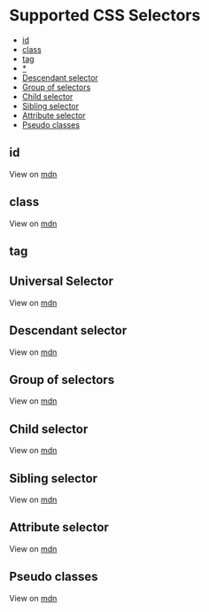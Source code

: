 # Supported CSS Selectors

* [id](#id)
* [class](#class)
* [tag](#tag)
* [ * ](#universal-selector)
* [Descendant selector](#descendant-selector)
* [Group of selectors](#group-of-selectors)
* [Child selector](#child-selector)
* [Sibling selector](#sibling-selector)
* [Attribute selector](#attribute-selector)
* [Pseudo classes](#pseudo-classes)


## id
View on [mdn](https://developer.mozilla.org/en-US/docs/Web/CSS/ID_selectors)

## class
View on [mdn](https://developer.mozilla.org/en-US/docs/Web/CSS/Class_selectors)

## tag

## Universal Selector
View on [mdn](https://developer.mozilla.org/en-US/docs/Web/CSS/Universal_selectors)

## Descendant selector
View on [mdn](https://developer.mozilla.org/en-US/docs/Web/CSS/Descendant_selectors)

## Group of selectors
View on [mdn](https://developer.mozilla.org/en-US/docs/Learn/CSS/Introduction_to_CSS/Combinators_and_multiple_selectors)

## Child selector
View on [mdn](https://developer.mozilla.org/en-US/docs/Web/CSS/Child_selectors)

## Sibling selector
View on [mdn](https://developer.mozilla.org/en-US/docs/Web/CSS/Adjacent_sibling_selectors)

## Attribute selector
View on [mdn](https://developer.mozilla.org/en-US/docs/Web/CSS/Attribute_selectors)

## Pseudo classes
View on [mdn](https://developer.mozilla.org/en-US/docs/Web/CSS/Pseudo-classes)